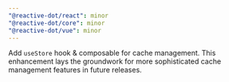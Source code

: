 ```yaml
---
"@reactive-dot/react": minor
"@reactive-dot/core": minor
"@reactive-dot/vue": minor
---
```


Add `useStore` hook & composable for cache management. This enhancement lays the groundwork for more sophisticated cache management features in future releases.
